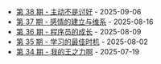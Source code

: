 * [第 38 期 - 主动不是讨好](https://myzara.vercel.app/posts/38-主动不是讨好) - 2025-09-06
* [第 37 期 - 感情的建立与维系](https://myzara.vercel.app/posts/37-感情的建立与维系) - 2025-08-16
* [第 36 期 - 程序员的成长](https://myzara.vercel.app/posts/36-程序员的成长) - 2025-08-09
* [第 35 期 - 学习的最佳时机](https://myzara.vercel.app/posts/35-学习的最佳时机) - 2025-08-02
* [第 34 期 - 我的王之力啊](https://myzara.vercel.app/posts/34-我的王之力啊) - 2025-07-19
